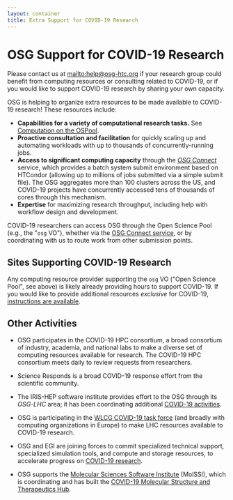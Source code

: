 ```yaml
---
layout: container
title: Extra Support for COVID-19 Research
---
```


OSG Support for COVID-19 Research
=================================

Please contact us at <mailto:help@osg-htc.org> if your research group could benefit
from computing resources or consulting related to COVID-19, or if you would like to support COVID-19
research by sharing your own capacity.

OSG is helping to organize extra resources to be made available to COVID-19 research!  These resources include:

- **Capabilities for a variety of computational research tasks.** See [Computation on the OSPool](/services/ospool/).
- **Proactive consultation and facilitation** for quickly scaling up and automating workloads with up to thousands of 
concurrently-running jobs.
- **Access to significant computing capacity** through the *[OSG Connect](https://support.opensciencegrid.org/support/home)*
  service, which provides a batch system submit environment based on HTCondor (allowing up to millions of jobs submitted via a
  simple submit file).  The OSG aggregates
  more than 100 clusters across the US, and COVID-19 projects have concurrently accessed tens of thousands of cores
  through this mechanism.
- **Expertise** for maximizing research throughput, including help with workflow design and development.

COVID-19 researchers can access OSG through the Open Science Pool (e.g., the "`osg` VO"), whether
via the [OSG Connect service](https://connect.osg-htc.org/), or by coordinating 
with us to route work from other submission points.

Sites Supporting COVID-19 Research
----------------------------------
Any computing resource provider supporting the `osg` VO ("Open Science Pool", see above) is likely already providing hours
to support COVID-19.  If you would like to provide additional resources _exclusive_ for COVID-19,
[instructions are available](/docs/compute-element/covid-19/).

Other Activities
----------------

-   OSG participates in the COVID-19 HPC consortium,
    a broad consortium of industry, academia, and national labs to make a diverse set of
    computing resources available for research.  The COVID-19 HPC consortium meets daily
    to review requests from researchers.
    
-   Science Responds is a broad COVID-19 response effort from
    the scientific community.

-   The IRIS-HEP software institute provides effort to the OSG through its _OSG-LHC_ area; it
    has been coordinating additional [COVID-19 activities](https://iris-hep.org/covid-19).
    
-   OSG is participating in the
    [WLCG COVID-19 task force](https://twiki.cern.ch/twiki/bin/view/LCG/WLCGresourcesForCOVID-19research)
    (and broadly with computing organizations in Europe) to make LHC resources available to
    COVID-19 research.

-   OSG and EGI are joining forces to commit specialized technical support, specialized
    simulation tools, and compute and storage resources, to accelerate progress on
    [COVID-19 research](https://www.egi.eu/egi-call-for-covid-19-research-projects/).

-   OSG supports the [Molecular Sciences Software Institute](https://molssi.org) (MolSSI), which is
    coordinating and has built the
    [COVID-19 Molecular Structure and Therapeutics Hub](https://covid.molssi.org).
